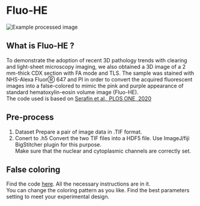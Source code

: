 # Fluo-HE
![Example processed image](https://github.com/dbsb-juntendo/descSPIM/releases/download/v1.0.0/Resized_Fluo-HE.png)

## What is Fluo-HE ?
To demonstrate the adoption of recent 3D pathology trends with clearing and light-sheet microscopy imaging, we also obtained a 3D image of a 2 mm-thick CDX section with FA mode and TLS. The sample was stained with NHS-Alexa FluorⓇ 647 and PI in order to convert the acquired fluorescent images into a false-colored to mimic the pink and purple appearance of standard hematoxylin-eosin volume image (Fluo-HE).  
The code used is based on [Serafin et al., PLOS ONE, 2020](https://doi.org/10.1371/journal.pone.0233198)

## Pre-process
1. Dataset
Prepare a pair of image data in .TIF format.
2. Conert to .h5
Convert the two TIF files into a HDF5 file. Use ImageJ/fiji BigStitcher plugin for this purpose.  
Make sure that the nuclear and cytoplasmic channels are correctly set. 

## False coloring
Find the code [here](https://github.com/dbsb-juntendo/descSPIM/blob/main/DOCs/codes/DBSB_Fluo-HE.ipynb). All the necessary instructions are in it.  
You can change the coloring pattern as you like. Find the best parameters setting to meet your experimental design.






